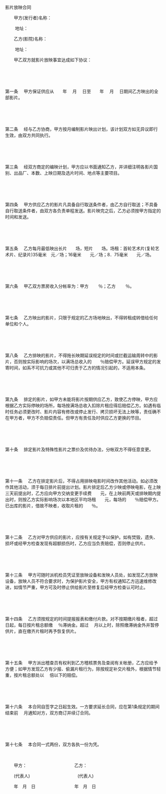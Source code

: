 



影片放映合同



 

　　甲方(发行者)名称：

　　 地址：　 

　　乙方(影院)名称：

　　 地址：

　　甲乙双方就影片放映事宜达成如下协议：

　　

　　

第一条
　甲方保证供应从　　年　 月　 日至　　年　 月　 日期间乙方映出的全部影片。

　　

　　

第二条
　经与乙方协商，甲方按月编制影片映出计划，该计划双方如无异议即行生效，由双方共同执行。

　　

　　

第三条
　经双方商定的编映计划，甲方应以书面通知乙方，并详细注明各影片国别、出品厂、本数、上映日期及选片时间、地点等主要项目。

　　

　　

第四条
　甲方供应乙方的影片凡具备自行取送条件者，由乙方自行取送；不具备自行取送条件者，由双方各负责单程发送。影片映完之后，乙方必须按甲方指定的时间和发送。

　　

　　

第五条
　乙方每月最低映出长片　　场，短片　　场。场租：首轮艺术片(复轮艺术片、纪录片)35毫米　元／场；16毫米　　元／场；8．75毫米　　元／场。

　　

　　

第六条
　甲乙双方票房收入分帐率为：甲方　　 ％；乙方　　 ％。

　　

　　

第七条
　乙方映出的影片，只限于规定的乙方场地映出，不得转租成转借给任何单位和个人。

　　

　　

第八条
　乙方排映的影片，不得拖长映期延误规定的时间或拦截运输周转中的影片，否则按实际影响的场次，以满场总收入的　　％赔偿甲方。延误甲方规定的发寄时间，如系不可抗力或其他不可归责于乙方的情况引起的，不适用本条。

　　

　　

第九条
　排定的影片，如甲方未能将影片按期供应乙方，致使乙方停映，甲方应根据乙方实际停映的场所，每场按满场总收入扣除片租应得后赔偿乙方。如遇有临时任务必须更改时、影片内容有修改或停止发行、拷贝损坏无法上映等，责任确不在甲方者，甲方不负赔偿责任。但甲方有责任及时供应乙方更换的节目。

　　

　　

第十条
　排定影片及特殊性影片之票价及优待办法，分帐双方不得任意变更。

　　

　　

第十一条
　乙方在排定影片后，不得占用排映电影时间改作其他活动。如必须改作其他活动，须于每日排片前提出计划。影片排定后乙方少映或停映电影，在上映三天前提出时，乙方应向甲方交纳变更手续费　　元，在上映前两天或排映期内提出时，则按乙方实际影响场次以本地区平均场租　　元，每场的　　％赔偿甲方。已出库的影片，借故不映者，收取片租的　　％。

　　

　　

第十二条
　乙方对甲方供应的影片，应按有关规定予以保护。如有焚毁，遗失、损坏或经甲方检查发现有超额损伤时，乙方应当负责赔偿，否则停止供片。

　　

　　

第十三条
　甲方可随时派机检员凭证至放映设备和发映人员处，如发现乙方放映设备，放映人员不符合要求时，为保护影片安全，甲方有权通知乙方迅速维修改进，如情节严重，甲方可及时停止供给影片至修复后经甲方检查认可时止。

　　

　　

第十四条
　乙方须按规定的时间提报报表和缴付片款。对不按期缴片租者，超过　日起，每日按片租总额缴　 ％滞纳金。超过　 月以上时，除照缴滞纳金外并暂停供片，直在缴齐片租时再予恢复供片。

　　

　　

第十五条
　甲方派出稽查员有权利到乙方稽核票务及查阅有关帐册，乙方应给予方便；如甲方发现乙方有少报、偷漏片租行为，除按规定补交片租外，根据情节轻重，按片租总额处以　 倍以下的赔偿。

　　

　　

第十六条
　本合同自签字之日起生效。一方要求延长合同，应在第1条规定的期间结束前　 月通知对方，双方商订并续订合同。

　　

　　

第十七条
　本合同一式两份，双方各执一份为凭。　　

　　

　　甲方：　　　　　　　　　　　乙方：

　　(代表人)　　　　　　　　　　　(代表人)

　　年　月　日　　　　　　　　　年　月　日